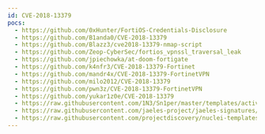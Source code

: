 ```yaml
---
id: CVE-2018-13379
pocs:
  - https://github.com/0xHunter/FortiOS-Credentials-Disclosure
  - https://github.com/B1anda0/CVE-2018-13379
  - https://github.com/Blazz3/cve2018-13379-nmap-script
  - https://github.com/Zeop-CyberSec/fortios_vpnssl_traversal_leak
  - https://github.com/jpiechowka/at-doom-fortigate
  - https://github.com/k4nfr3/CVE-2018-13379-Fortinet
  - https://github.com/mandr4x/CVE-2018-13379-FortinetVPN
  - https://github.com/milo2012/CVE-2018-13379
  - https://github.com/pwn3z/CVE-2018-13379-FortinetVPN
  - https://github.com/yukar1z0e/CVE-2018-13379
  - https://raw.githubusercontent.com/1N3/Sn1per/master/templates/active/CVE-2018-13379_-_Fortigate_Pulse_Connect_Secure_Directory_Traversal.sh
  - https://raw.githubusercontent.com/jaeles-project/jaeles-signatures/master/cves/fortinet-fortigate-vpn-path-traversal-xss-cve-2018-13379.yaml
  - https://raw.githubusercontent.com/projectdiscovery/nuclei-templates/master/cves/CVE-2018-13379.yaml
---
```

